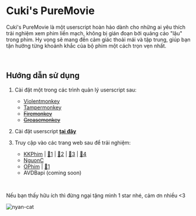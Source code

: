 # Cuki's PureMovie
Cuki's PureMovie là một userscript hoàn hảo dành cho những ai yêu thích trải nghiệm xem phim liền mạch, không bị gián đoạn bởi quảng cáo "lậu" trong phim. Hy vọng sẽ mang đến cảm giác thoải mái và tập trung, giúp bạn tận hưởng từng khoảnh khắc của bộ phim một cách trọn vẹn nhất.

&nbsp;

## Hướng dẫn sử dụng
1) Cài đặt một trong các trình quản lý userscript sau:
   - <a href="https://violentmonkey.github.io/get-it/" target="_blank" rel="noopener noreferrer">Violentmonkey</a>
   - <a href="https://www.tampermonkey.net/" target="_blank" rel="noopener noreferrer">Tampermonkey</a>
   - ~~<a href="https://addons.mozilla.org/en-US/firefox/addon/firemonkey/" target="_blank" rel="noopener noreferrer">Firemonkey</a>~~
   - ~~<a href="https://addons.mozilla.org/en-US/firefox/addon/greasemonkey/" target="_blank" rel="noopener noreferrer">Greasemonkey</a>~~

2) Cài đặt userscript <a href="https://github.com/Hth4nh/PureMovies/raw/refs/heads/main/PureMovies.user.js" target="_blank" rel="noopener noreferrer">**tại đây**</a>

3) Truy cập vào các trang web sau để trải nghiệm:
   - <a href="https://kkphim.com/" target="_blank" rel="noopener noreferrer">KKPhim</a> | <a href="https://kkphim1.com/" target="_blank" rel="noopener noreferrer">🔗1</a> | <a href="https://kkphim.vip/" target="_blank" rel="noopener noreferrer">🔗2</a> | <a href="https://img.phimapi.com/" target="_blank" rel="noopener noreferrer">🔗3</a> | <a href="https://216.180.226.222/" target="_blank" rel="noopener noreferrer">🔗4</a>
   - <a href="https://phim.nguonc.com/" target="_blank" rel="noopener noreferrer">NguonC</a>
   - <a href="https://ophim.live/" target="_blank" rel="noopener noreferrer">OPhim</a> | <a href="https://ophim.movie/" target="_blank" rel="noopener noreferrer">🔗1</a>
   - AVDBapi (coming soon)
  
&nbsp;

Nếu bạn thấy hữu ích thì đừng ngại tặng mình 1 star nhé, cảm ơn nhiều <3

![nyan-cat](https://github.com/user-attachments/assets/88221688-3a36-42c3-a472-1042aee6197e)
